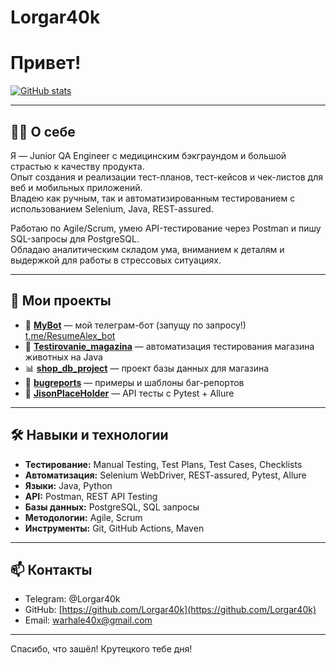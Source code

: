 # Lorgar40k

# Привет! 

[![GitHub stats](https://github-readme-stats.vercel.app/api?username=Lorgar40k&show_icons=true&hide_title=true&count_private=true)](https://github.com/Lorgar40k)

---

## 👨‍💻 О себе

Я — Junior QA Engineer с медицинским бэкграундом и большой страстью к качеству продукта.  
Опыт создания и реализации тест-планов, тест-кейсов и чек-листов для веб и мобильных приложений.  
Владею как ручным, так и автоматизированным тестированием с использованием Selenium, Java, REST-assured.  

Работаю по Agile/Scrum, умею API-тестирование через Postman и пишу SQL-запросы для PostgreSQL.  
Обладаю аналитическим складом ума, вниманием к деталям и выдержкой для работы в стрессовых ситуациях.

---

## 🚀 Мои проекты

- 🤖 **[MyBot](https://github.com/Lorgar40k/MyBot)** — мой телеграм-бот (запущу по запросу!) [t.me/ResumeAlex_bot](https://t.me/ResumeAlex_bot)
- 🐾 **[Testirovanie_magazina](https://github.com/Lorgar40k/Testirovanie_magazina)** — автоматизация тестирования магазина животных на Java
- 📊 **[shop_db_project](https://github.com/Lorgar40k/shop_db_project)** — проект базы данных для магазина
- 🐞 **[bugreports](https://github.com/Lorgar40k/bugreports)** — примеры и шаблоны баг-репортов
- 🧪 **[JisonPlaceHolder](https://github.com/Lorgar40k/JisonPlaceHolder)** — API тесты с Pytest + Allure

---

## 🛠 Навыки и технологии

- **Тестирование:** Manual Testing, Test Plans, Test Cases, Checklists  
- **Автоматизация:** Selenium WebDriver, REST-assured, Pytest, Allure  
- **Языки:** Java, Python  
- **API:** Postman, REST API Testing  
- **Базы данных:** PostgreSQL, SQL запросы  
- **Методологии:** Agile, Scrum  
- **Инструменты:** Git, GitHub Actions, Maven

---

## 📫 Контакты

- Telegram: @Lorgar40k
- GitHub: [https://github.com/Lorgar40k](https://github.com/Lorgar40k)  
- Email: [warhale40x@gmail.com](mailto:warhale40k@gmail.com.com) 

---

Спасибо, что зашёл! Крутецкого тебе дня! 
